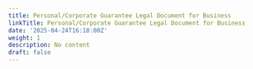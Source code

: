 ```yaml
---
title: Personal/Corporate Guarantee Legal Document for Business
linkTitle: Personal/Corporate Guarantee Legal Document for Business
date: '2025-04-24T16:18:00Z'
weight: 1
description: No content
draft: false
---
```



